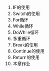 1. IF的使用
2. Switch的使用
3. For循环
4. While循环
5. DoWhile循环
6. 多重循环
7. Break的使用
8. Continue的使用
9. Return的使用
10. 本章作业